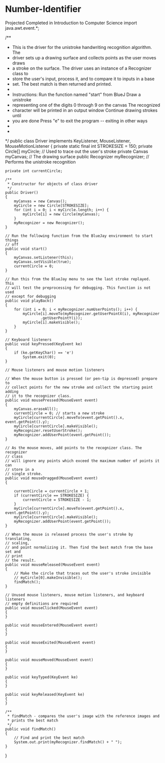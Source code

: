# Number-Identifier
Projected Completed in Introduction to Computer Science
import java.awt.event.*;

/**
 * This is the driver for the unistroke handwriting recognition algorithm. The
 * driver sets up a drawing surface and collects points as the user moves draws
 * a stroke on the surface. The driver uses an instance of a Recognizer class to
 * store the user's input, process it, and to compare it to inputs in a base
 * set. The best match is then returned and printed.
 * 
 * Instructions: Run the function named "start" from BlueJ Draw a unistroke
 * representing one of the digits 0 through 9 on the canvas The recognized
 * character will be printed in an output window Continue drawing strokes until
 * you are done Press "e" to exit the program -- exiting in other ways
 * 
 * 
 */
public class Driver implements KeyListener, MouseListener, MouseMotionListener {
    private static final int STROKESIZE = 150;
    private Circle[] myCircle; // Used to trace out the user's stroke
    private Canvas myCanvas; // The drawing surface
    public Recognizer myRecognizer; // Performs the unistroke recognition

    private int currentCircle;

    /**
     * Constructor for objects of class driver
     */
    public Driver()
    {
        myCanvas = new Canvas();
        myCircle = new Circle[STROKESIZE];
        for (int i = 0; i < myCircle.length; i++) {
            myCircle[i] = new Circle(myCanvas);
        }
        myRecognizer = new Recognizer();
    }

    // Run the following function from the BlueJay environment to start things
    // off
    public void start()
    {
        myCanvas.setListener(this);
        myCanvas.setVisible(true);
        currentCircle = 0;
    }

    // Run this from the BlueJay menu to see the last stroke replayed. This
    // will test the preprocessing for debugging. This function is not used
    // except for debugging
    public void playBack()
    {
        for (int i = 0; i < myRecognizer.numUserPoints(); i++) {
            myCircle[i].moveTo(myRecognizer.getUserPointX(i), myRecognizer
                    .getUserPointY(i));
            myCircle[i].makeVisible();
        }
    }

    // Keyboard listeners
    public void keyPressed(KeyEvent ke)
    {
        if (ke.getKeyChar() == 'e')
            System.exit(0);
    }

    // Mouse listeners and mouse motion listeners

    // When the mouse button is pressed (or pen-tip is depressed) prepare to
    // collect points for the new stroke and collect the starting point adding
    // it to the recognizer class.
    public void mousePressed(MouseEvent event)
    {
        myCanvas.eraseAll();
        currentCircle = 0; // starts a new stroke
        myCircle[currentCircle].moveTo(event.getPoint().x, event.getPoint().y);
        myCircle[currentCircle].makeVisible();
        myRecognizer.resetUserStroke();
        myRecognizer.addUserPoint(event.getPoint());
    }

    // As the mouse moves, add points to the recognizer class. The recognizer
    // class
    // will ignore any points which exceed the maximum number of points it can
    // store in a
    // single stroke.
    public void mouseDragged(MouseEvent event)
    {

        currentCircle = currentCircle + 1;
        if (currentCircle == STROKESIZE) {
            currentCircle = STROKESIZE - 1;
        }
        myCircle[currentCircle].moveTo(event.getPoint().x, event.getPoint().y);
        myCircle[currentCircle].makeVisible();
        myRecognizer.addUserPoint(event.getPoint());
    }

    // When the mouse is released process the user's stroke by translating,
    // scaling,
    // and point normalizing it. Then find the best match from the base set and
    // print
    // the result.
    public void mouseReleased(MouseEvent event)
    {
        // Make the circle that traces out the user's stroke invisible
        // myCircle[0].makeInvisible();
        findMatch();
    }

    // Unused mouse listeners, mouse motion listeners, and keyboard listeners
    // empty definitions are required
    public void mouseClicked(MouseEvent event)
    {
    }

    public void mouseEntered(MouseEvent event)
    {
    }

    public void mouseExited(MouseEvent event)
    {
    }

    public void mouseMoved(MouseEvent event)
    {
    }

    public void keyTyped(KeyEvent ke)
    {
    }

    public void keyReleased(KeyEvent ke)
    {
    }

    /**
     * findMatch - compares the user's image with the reference images and
     * prints the best match
     */
    public void findMatch()
    {
        // Find and print the best match
        System.out.print(myRecognizer.findMatch() + " ");
    }
}
